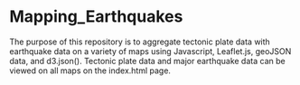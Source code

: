 # Mapping_Earthquakes

The purpose of this repository is to aggregate tectonic plate data with earthquake data on a variety of maps using Javascript, Leaflet.js, geoJSON data, and d3.json(). Tectonic plate data and major earthquake data can be viewed on all maps on the index.html page. 
